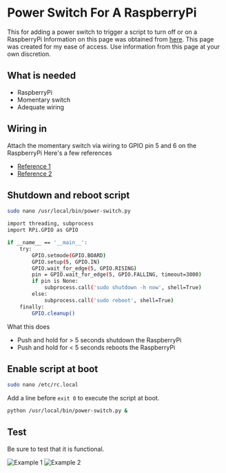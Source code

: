 # Power Switch For A RaspberryPi
This for adding a power switch to trigger a script to turn off or on a RaspberryPi
Information on this page was obtained from [here](https://scribles.net/adding-power-switch-on-raspberry-pi).
This page was created for my ease of access.  Use information from this page at your own discretion.   

## What is needed
* RaspberryPi
* Momentary switch
* Adequate wiring

## Wiring in
Attach the momentary switch via wiring to GPIO pin 5 and 6 on the RaspberryPi
Here's a few references
* [Reference 1](https://pinout.xyz/#)
* [Reference 2](https://pimylifeup.com/raspberry-pi-pinout/)

## Shutdown and reboot script
```bash
sudo nano /usr/local/bin/power-switch.py
```
```bash
import threading, subprocess
import RPi.GPIO as GPIO

if __name__ == '__main__':
    try:
        GPIO.setmode(GPIO.BOARD)
        GPIO.setup(5, GPIO.IN)
        GPIO.wait_for_edge(5, GPIO.RISING)
        pin = GPIO.wait_for_edge(5, GPIO.FALLING, timeout=3000)
        if pin is None:
            subprocess.call('sudo shutdown -h now', shell=True)
        else:
            subprocess.call('sudo reboot', shell=True)
    finally:
        GPIO.cleanup()
```
What this does
* Push and hold for > 5 seconds shutdown the RaspberryPi
* Push and hold for < 5 seconds reboots the RaspberryPi

## Enable script at boot
```bash
sudo nano /etc/rc.local
```

Add a line before ````exit 0```` to execute the script at boot.

```bash
python /usr/local/bin/power-switch.py &
````

## Test
Be sure to test that it is functional. 

![Example 1](https://i.postimg.cc/502dq2gT/1.jpg)
![Example 2](https://scribles.net/wp-content/uploads/2017/12/power-switch-768x338.png)


